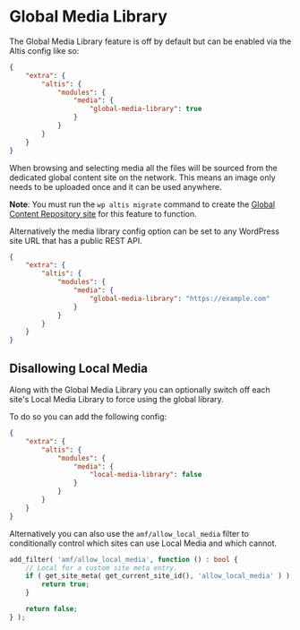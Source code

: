 # Global Media Library

The Global Media Library feature is off by default but can be enabled via the Altis config like so:

```json
{
    "extra": {
        "altis": {
            "modules": {
                "media": {
                    "global-media-library": true
                }
            }
        }
    }
}
```

When browsing and selecting media all the files will be sourced from the dedicated global content site on the network. This means an
image only needs to be uploaded once and it can be used anywhere.

**Note**: You must run the `wp altis migrate` command to create
the [Global Content Repository site](docs://core/global-content-repository.md) for this feature to function.

Alternatively the media library config option can be set to any WordPress site URL that has a public REST API.

```json
{
    "extra": {
        "altis": {
            "modules": {
                "media": {
                    "global-media-library": "https://example.com"
                }
            }
        }
    }
}
```

## Disallowing Local Media

Along with the Global Media Library you can optionally switch off each site's Local Media Library to force using the global library.

To do so you can add the following config:

```json
{
    "extra": {
        "altis": {
            "modules": {
                "media": {
                    "local-media-library": false
                }
            }
        }
    }
}
```

Alternatively you can also use the `amf/allow_local_media` filter to conditionally control which sites can use Local Media and which
cannot.

```php
add_filter( 'amf/allow_local_media', function () : bool {
    // Local for a custom site meta entry.
    if ( get_site_meta( get_current_site_id(), 'allow_local_media' ) ) {
        return true;
    }

    return false;
} );
```
